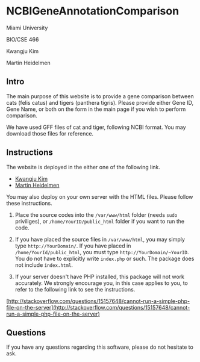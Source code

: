 # NCBIGeneAnnotationComparison

Miami University

BIO/CSE 466

Kwangju Kim

Martin Heidelmen

## Intro

The main purpose of this website is to provide a gene comparison between cats (felis catus) and tigers (panthera tigris). Please provide either Gene ID, Gene Name, or both on the form in the main page if you wish to perform comparison.

We have used GFF files of cat and tiger, following NCBI format. You may download those files for reference.

## Instructions

The website is deployed in the either one of the following link.

* [Kwangju Kim](http://bio466-f15.csi.miamioh.edu/~kimk3)
* [Martin Heidelmen](http://bio466-f15.csi.miamioh.edu/~heidelmr)

You may also deploy on your own server with the HTML files. Please follow these instructions.

1. Place the source codes into the `/var/www/html` folder (needs `sudo` priviliges), or `/home/YourID/public_html` folder if you want to run the code.

2. If you have placed the source files in `/var/www/html`, you may simply type `http://YourDomain/`. If you have placed in `/home/YourId/public_html`, you must type `http://YourDomain/~YourID`. You do not have to explicitly write `index.php` or such. The package does not include `index.html`.

3. If your server doesn't have PHP installed, this package will not work accurately. We strongly encourage you, in this case applies to you, to refer to the following link to see the instructions.

[http://stackoverflow.com/questions/15157648/cannot-run-a-simple-php-file-on-the-server](http://stackoverflow.com/questions/15157648/cannot-run-a-simple-php-file-on-the-server)

## Questions

If you have any questions regarding this software, please do not hesitate to ask.
